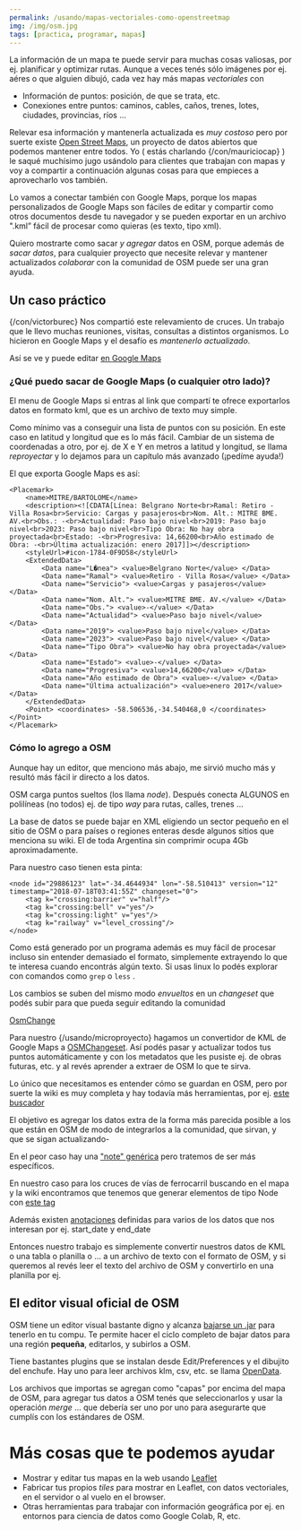 ```yaml
---
permalink: /usando/mapas-vectoriales-como-openstreetmap
img: /img/osm.jpg
tags: [practica, programar, mapas]
---
```


La información de un mapa te puede servir para muchas cosas valiosas, por ej. planificar y optimizar rutas. Aunque a veces tenés sólo imágenes por ej. aéres o que alguien dibujó, cada vez hay más mapas _vectoriales_ con 

* Información de puntos: posición, de que se trata, etc.
* Conexiones entre puntos: caminos, cables, caños, trenes, lotes, ciudades, provincias, ríos ... 

Relevar esa información y mantenerla actualizada es _muy costoso_ pero por suerte existe [Open Street Maps](https://www.openstreetmap.org), un proyecto de datos abiertos que podemos mantener entre todos.  Yo ( estás charlando {/con/mauriciocap} ) le saqué muchísimo jugo usándolo para clientes que trabajan con mapas y voy a compartir a continuación algunas cosas para que empieces a aprovecharlo vos también.

Lo vamos a conectar también con Google Maps, porque 
 los mapas personalizados de Google Maps son fáciles de editar y compartir como otros documentos desde tu navegador y se pueden exportar en un archivo ".kml” fácil de procesar como quieras (es texto, tipo xml).

Quiero mostrarte como sacar _y agregar_ datos en OSM, porque además de _sacar datos_, para cualquier proyecto que necesite relevar y mantener actualizados _colaborar_ con la comunidad de OSM puede ser una gran ayuda.

## Un caso práctico

{/con/victorburec} Nos compartió este relevamiento de cruces. Un trabajo que le llevo muchas reuniones, visitas, consultas a distintos organismos. Lo hicieron en Google Maps y el desafío es _mantenerlo actualizado_.

Así se ve y puede editar [en Google Maps](https://www.google.com/maps/d/u/0/viewer?mid=13WNUquvNnENIWzDGPiHEywvviekCjwGs&ll=-34.73450592640373%2C-58.43146750000005&z=10)


### ¿Qué puedo sacar de Google Maps (o cualquier otro lado)?

El menu de Google Maps si entras al link que compartí te ofrece exportarlos datos en formato kml, que es un archivo de texto muy simple. 

Como mínimo vas a conseguir una lista de puntos con su posición. En este caso en latitud y longitud que es lo más fácil. Cambiar de un sistema de coordenadas a otro, por ej. de X e Y en metros a latitud y longitud, se llama _reproyectar_ y lo dejamos para un capítulo más avanzado (¡pedíme ayuda!)

El que exporta Google Maps es así:

~~~
<Placemark>
	<name>MITRE/BARTOLOME</name>
	<description><![CDATA[Línea: Belgrano Norte<br>Ramal: Retiro - Villa Rosa<br>Servicio: Cargas y pasajeros<br>Nom. Alt.: MITRE BME. AV.<br>Obs.: -<br>Actualidad: Paso bajo nivel<br>2019: Paso bajo nivel<br>2023: Paso bajo nivel<br>Tipo Obra: No hay obra proyectada<br>Estado: -<br>Progresiva: 14,66200<br>Año estimado de Obra: -<br>Última actualización: enero 2017]]></description>
	<styleUrl>#icon-1784-0F9D58</styleUrl>
	<ExtendedData>
		<Data name="L�nea"> <value>Belgrano Norte</value> </Data> 
		<Data name="Ramal"> <value>Retiro - Villa Rosa</value> </Data>
		<Data name="Servicio"> <value>Cargas y pasajeros</value> </Data>
		<Data name="Nom. Alt."> <value>MITRE BME. AV.</value> </Data>
		<Data name="Obs."> <value>-</value> </Data>
		<Data name="Actualidad"> <value>Paso bajo nivel</value> </Data>
		<Data name="2019"> <value>Paso bajo nivel</value> </Data>
		<Data name="2023"> <value>Paso bajo nivel</value> </Data>
		<Data name="Tipo Obra"> <value>No hay obra proyectada</value> </Data>
		<Data name="Estado"> <value>-</value> </Data>
		<Data name="Progresiva"> <value>14,66200</value> </Data>
		<Data name="Año estimado de Obra"> <value>-</value> </Data>
		<Data name="Última actualización"> <value>enero 2017</value> </Data>
	</ExtendedData>
	<Point> <coordinates> -58.506536,-34.540468,0 </coordinates> </Point>
</Placemark>
~~~

### Cómo lo agrego a OSM

Aunque hay un editor, que menciono más abajo, me sirvió mucho más y resultó más fácil ir directo a los datos.

OSM carga puntos sueltos (los llama _node_).
Después conecta ALGUNOS en polilíneas (no todos) 
ej. de tipo _way_ para rutas, calles, trenes ... 

La base de datos se puede bajar en XML eligiendo un sector pequeño en el sitio de OSM o para países o regiones enteras desde algunos sitios que menciona su wiki. El de toda Argentina sin comprimir ocupa 4Gb aproximadamente.

Para nuestro caso tienen esta pinta:

~~~
<node id="29886123" lat="-34.4644934" lon="-58.510413" version="12" timestamp="2018-07-18T03:41:55Z" changeset="0">
	<tag k="crossing:barrier" v="half"/>
	<tag k="crossing:bell" v="yes"/>
	<tag k="crossing:light" v="yes"/>
	<tag k="railway" v="level_crossing"/>
</node>
~~~

Como está generado por un programa además es muy fácil de procesar incluso sin entender demasiado el formato, simplemente extrayendo lo que te interesa cuando encontrás algún texto. Si usas linux lo podés explorar con comandos como `grep` o `less` .

Los cambios se suben del mismo modo _envueltos_ en un _changeset_ que podés subir para que pueda seguir editando la comunidad

[OsmChange](https://wiki.openstreetmap.org/wiki/OsmChange)

Para nuestro {/usando/microproyecto} hagamos un convertidor de KML de Google Maps a [OSMChangeset](https://wiki.openstreetmap.org/wiki/Changeset). 
Así podés pasar y actualizar todos tus puntos automáticamente y con los metadatos que les pusiste ej. de obras futuras, etc. y al revés aprender a extraer de OSM lo que te sirva.

Lo único que necesitamos es entender cómo se guardan en OSM, pero por suerte la wiki es muy completa y hay todavía más herramientas, por ej. [este buscador](http://tagfinder.herokuapp.com/search?query=crossing)

El objetivo es agregar los datos extra de la forma más parecida posible a los que están en OSM de modo de integrarlos a la comunidad, que sirvan, y que se sigan actualizando-

En el peor caso hay una ["note" genérica](https://wiki.openstreetmap.org/wiki/Key%3Anote) pero tratemos de ser más específicos.

En nuestro caso para los cruces de vías de ferrocarril buscando en el mapa y la wiki encontramos que tenemos que generar elementos de tipo Node con [este tag](https://wiki.openstreetmap.org/wiki/Tag:railway%3Dcrossing)

Además existen [anotaciones](https://wiki.openstreetmap.org/wiki/Map_Features#Annotation) definidas para varios de los datos que nos interesan por ej. start_date y end_date 

Entonces nuestro trabajo es simplemente convertir nuestros datos de KML o una tabla o planilla o ... a un archivo de texto con el formato de OSM, y si queremos al revés leer el texto del archivo de OSM y convertirlo en una planilla por ej.

## El editor visual oficial de OSM

OSM tiene un editor visual bastante digno y alcanza [bajarse un .jar](https://josm.openstreetmap.de/wiki/Download) para tenerlo en tu compu. Te permite hacer el ciclo completo de bajar datos para una región __pequeña__, editarlos, y subirlos a OSM.

Tiene bastantes plugins que se instalan desde Edit/Preferences y el dibujito del enchufe. Hay uno para leer archivos klm, csv, etc. se llama [OpenData](https://wiki.openstreetmap.org/wiki/JOSM/Plugins/OpenData).

Los archivos que importas se agregan como "capas" por encima del mapa de OSM, para agregar tus datos a OSM tenés que seleccionarlos y usar la operación _merge_ ... que debería ser uno por uno para asegurarte que cumplís con los estándares de OSM.

# Más cosas que te podemos ayudar

* Mostrar y editar tus mapas en la web usando [Leaflet](https://leafletjs.com/)
* Fabricar tus propios _tiles_ para mostrar en Leaflet, con datos vectoriales, en el servidor o al vuelo en el browser.
* Otras herramientas para trabajar con información geográfica por ej. en entornos para ciencia de datos como Google Colab, R, etc.




